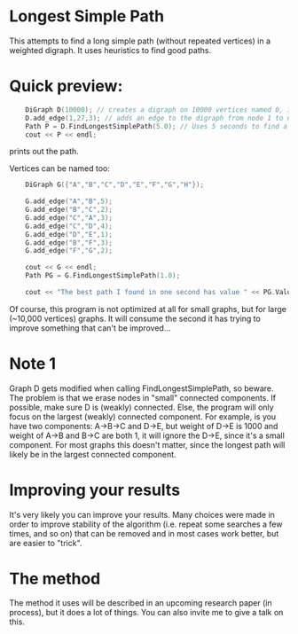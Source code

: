 # Longest Simple Path

This attempts to find a long simple path (without repeated vertices) in a weighted digraph. It uses heuristics to find good paths.

# Quick preview:

```c++
    DiGraph D(10000); // creates a digraph on 10000 vertices named 0, 1, ... , 9999
    D.add_edge(1,27,3); // adds an edge to the digraph from node 1 to node 27 with weight 3
    Path P = D.FindLongestSimplePath(5.0); // Uses 5 seconds to find a long simple path
    cout << P << endl;
```
prints out the path.

Vertices can be named too:
    
```c++
    DiGraph G({"A","B","C","D","E","F","G","H"});
    
    G.add_edge("A","B",5);
    G.add_edge("B","C",2);
    G.add_edge("C","A",3);
    G.add_edge("C","D",4);
    G.add_edge("D","E",1);
    G.add_edge("B","F",3);
    G.add_edge("F","G",2);
    
    cout << G << endl;
    Path PG = G.FindLongestSimplePath(1.0);
    
    cout << "The best path I found in one second has value " << PG.Value() << " and is " << PG << endl;
```

Of course, this program is not optimized at all for small graphs, but for large (~10,000 vertices) graphs. It will consume the second it has trying to improve something that can't be improved...

# Note 1
Graph D gets modified when calling FindLongestSimplePath, so beware. The problem is that we erase nodes in "small" connected components. If possible, make sure D is (weakly) connected. Else, the program will only focus on the largest (weakly) connected component. For example, is you have two components: A->B->C and D->E, but weight of D->E is 1000 and weight of A->B and B->C are both 1, it will ignore the D->E, since it's a small component. For most graphs this doesn't matter, since the longest path will likely be in the largest connected component.

# Improving your results

It's very likely you can improve your results. Many choices were made in order to improve stability of the algorithm (i.e. repeat some searches a few times, and so on) that can be removed and in most cases work better, but are easier to "trick".

# The method

The method it uses will be described in an upcoming research paper (in process), but it does a lot of things. You can also invite me to give a talk on this.